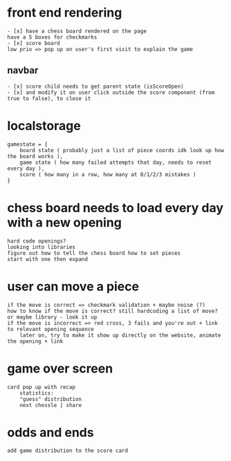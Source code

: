 # front end rendering

    - [x] have a chess board rendered on the page
    have a 5 boxes for checkmarks
    - [x] score board
    low prio => pop up on user's first visit to explain the game 

## navbar 

    - [x] score child needs to get parent state (isScoreOpen)
    - [x] and modify it on user click outside the score component (from true to false), to close it

# localstorage

    gamestate = {
        board state ( probably just a list of piece coords idk look up how the board works ),
        game state ( how many failed attempts that day, needs to reset every day ),
        score ( how many in a row, how many at 0/1/2/3 mistakes )
    }

# chess board needs to load every day with a new opening

    hard code openings?
    looking into libraries
    figure out how to tell the chess board how to set pieces
    start with one then expand 

# user can move a piece

    if the move is correct => checkmark validation + maybe noise (?)
    how to know if the move is correct? still hardcoding a list of move? or maybe library - look it up
    if the move is incorrect => red cross, 3 fails and you're out + link to relevant opening sequence
        later on, try to make it show up directly on the website, animate the opening + link
    
# game over screen

    card pop up with recap
        statistics:
        "guess" distribution
        next chessle | share

# odds and ends

    add game distribution to the score card
    